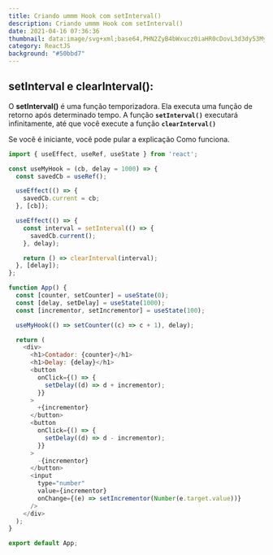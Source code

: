 ```yaml
---
title: Criando ummm Hook com setInterval()
description: Criando ummm Hook com setInterval()
date: 2021-04-16 07:36:36
thumbnail: data:image/svg+xml;base64,PHN2ZyB4bWxucz0iaHR0cDovL3d3dy53My5vcmcvMjAwMC9zdmciIHZpZXdCb3g9Ii0xMS41IC0xMC4yMzE3NCAyMyAyMC40NjM0OCI+CiAgPHRpdGxlPlJlYWN0IExvZ288L3RpdGxlPgogIDxjaXJjbGUgY3g9IjAiIGN5PSIwIiByPSIyLjA1IiBmaWxsPSIjNjFkYWZiIi8+CiAgPGcgc3Ryb2tlPSIjNjFkYWZiIiBzdHJva2Utd2lkdGg9IjEiIGZpbGw9Im5vbmUiPgogICAgPGVsbGlwc2Ugcng9IjExIiByeT0iNC4yIi8+CiAgICA8ZWxsaXBzZSByeD0iMTEiIHJ5PSI0LjIiIHRyYW5zZm9ybT0icm90YXRlKDYwKSIvPgogICAgPGVsbGlwc2Ugcng9IjExIiByeT0iNC4yIiB0cmFuc2Zvcm09InJvdGF0ZSgxMjApIi8+CiAgPC9nPgo8L3N2Zz4K
category: ReactJS
background: "#50bbd7"
---
```

## setInterval e clearInterval():

O **setInterval()** é uma função temporizadora. Ela executa uma função de retorno após determinado tempo. A função **`setInterval()`** executará infinitamente, até que você execute a função **`clearInterval()`**

Se você é iniciante, você pode pular a explicação Como funciona.

```javascript
import { useEffect, useRef, useState } from 'react';

const useMyHook = (cb, delay = 1000) => {
  const savedCb = useRef();

  useEffect(() => {
    savedCb.current = cb;
  }, [cb]);

  useEffect(() => {
    const interval = setInterval(() => {
      savedCb.current();
    }, delay);

    return () => clearInterval(interval);
  }, [delay]);
};

function App() {
  const [counter, setCounter] = useState(0);
  const [delay, setDelay] = useState(1000);
  const [incrementor, setIncrementor] = useState(100);

  useMyHook(() => setCounter((c) => c + 1), delay);

  return (
    <div>
      <h1>Contador: {counter}</h1>
      <h1>Delay: {delay}</h1>
      <button
        onClick={() => {
          setDelay((d) => d + incrementor);
        }}
      >
        +{incrementor}
      </button>
      <button
        onClick={() => {
          setDelay((d) => d - incrementor);
        }}
      >
        -{incrementor}
      </button>
      <input
        type="number"
        value={incrementor}
        onChange={(e) => setIncrementor(Number(e.target.value))}
      />
    </div>
  );
}

export default App;
```